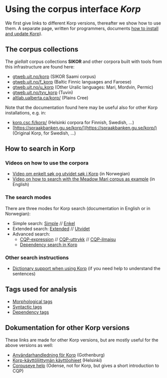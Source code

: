 # Using the corpus interface _Korp_

We first give links to different Korp versions, thereafter we show how to use them. A separate page, written for programmers, documents [how to install and update Korp](../../infra/korp/index.html)).

## The corpus collections

The _giellalt_ corpus collections **SIKOR** and other corpora built with tools from this infrastructure are found here:

- [gtweb.uit.no/korp](http://gtweb.uit.no/korp) (SIKOR Saami corpus)
- [gtweb.uit.no/f_korp](http://gtweb.uit.no/f_korp) (Baltic Finnic languages and Faroese)
- [gtweb.uit.no/u_korp](http://gtweb.uit.no/u_korp) (Other Uralic languages: Mari, Mordvin, Permic)
- [gtweb.uit.no/tyv_korp](http://gtweb.uit.no/tyv_korp) (Tuvin)
- [altlab.ualberta.ca/korp/](http://altlab.ualberta.ca/korp/) (Plains Cree)

Note that the documentation found here may be useful also for other Korp installations, e.g. in:

- [korp.csc.fi/korp/](https://korp.csc.fi/korp/) (Helsinki corpora for Finnish, Swedish, ...)
- [https://spraakbanken.gu.se/korp/](https://spraakbanken.gu.se/korp/) (Original Korp, for Swedish, ...)

## How to search in Korp

### Videos on how to use the corpora

- [Video om enkelt søk og utvidet søk i Korp](https://www.youtube.com/watch?v=xckAozWQIR4) (in Norwegian)
- [Video on how to search with the Meadow Mari corpus as example](https://youtu.be/4VerOZ9suXM) (in English)

### The search modes

There are three modes for Korp search (documentation in English or in Norwegian):

- Simple search: [Simple](korp-simple.md) // [Enkel](korp-enkel.md)
- Extended search: [Extended](korp-extended.md) // [Utvidet](korp-utvidet.md)
- Advanced search:
  - [CQP-expression](cqp.eng.html) // [CQP-uttrykk](cqp.nob.html) // [CQP-ilmaisu](https://www.kielipankki.fi/tuki/korp-edistynyt/)
  - [Dependency search in Korp](DependencySearchInKorp.html)

### Other search instructions

- [Dictionary support when using Korp](NDS_in_Korp.md) (if you need help to understand the sentences)

## Tags used for analysis

- [Morphological tags](docu-sme-grammartags.html)
- [Syntactic tags](docu-sme-syntaxtags.html)
- [Dependency tags](docu-deptags.html)

## Dokumentation for other Korp versions

These links are made for other Korp versions, but are mostly useful for the above versions as well:

- [Användarhandledning för Korp](https://spraakbanken.gu.se/verktyg/korp/anv%C3%A4ndarhandledning) (Gothenburg)
- [Korp-käyttöliittymän käyttöohjeet](https://www.kielipankki.fi/tuki/korp/) (Helsinki)
- [Corpuseye help](https://corp.hum.sdu.dk/cqp_help.html) (Odense, not for Korp, but gives a short introduction to CQP)
